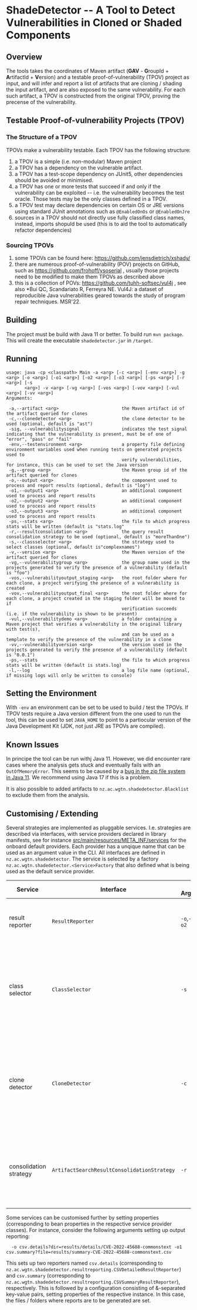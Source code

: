 # ShadeDetector -- A Tool to Detect Vulnerabilities in Cloned or Shaded Components

## Overview 

The tools takes the coordinates of Maven artifact (**GAV** - **G**roupId + **A**rtifactId + **V**ersion) and a testable proof-of-vulnerability (TPOV) project as input, 
and will infer and report a list of artifacts that are cloning / shading the input artifact, and are also exposed to the same vulnerability. For each such artifact,
a TPOV is constructed from the original TPOV, proving the precense of the vulnerability. 

## Testable Proof-of-vulnerability Projects (TPOV)

### The Structure of a TPOV 

TPOVs make a vulnerability testable. Each TPOV has the following structure:

1. a TPOV is a simple (i.e. non-modular) Maven project
2. a TPOV has a dependency on the vulnerable artifact. 
3. a TPOV has a test-scope dependency on JUnit5,  other dependencies should be avoided or minimised.
4. a TPOV has one or more tests that succeed if and only if the vulnerability can be exploited -- i.e. the vulnerability becomes the test oracle. Those tests may be the only classes defined in a TPOV.
5. a TPOV test may declare dependencies on certain OS or JRE versions using standard JUnit annotations such as  `@EnabledOnOs` or `@EnabledOnJre`
6. sources in a TPOV should not directly use fully classified class names, instead, imports shopuld be used (this is to aid the tool to automatically refactor dependencies) 

### Sourcing TPOVs

1. some TPOVs can be found here: https://github.com/jensdietrich/xshady/
2. there are numerous proof-of-vulnerability (POV) projects on GitHub, such as https://github.com/frohoff/ysoserial , usually those projects need to be modified to make them TPOVs as described above
3. this is a collection of POVs: https://github.com/tuhh-softsec/vul4j  , see also *Bui QC, Scandariato R, Ferreyra NE. Vul4J: a dataset of reproducible Java vulnerabilities geared towards the study of program repair techniques. MSR'22.

## Building

The project must be build with Java 11 or better. To build run `mvn package`. This will create the executable `shadedetector.jar` in `/target`.

## Running 

```
usage: java -cp <classpath> Main -a <arg> [-c <arg>] [-env <arg>] -g <arg> [-o <arg>] [-o1 <arg>] [-o2 <arg>] [-o3 <arg>] [-ps <arg>] [-r <arg>] [-s
       <arg>] -v <arg> [-vg <arg>] [-vos <arg>] [-vov <arg>] [-vul <arg>] [-vv <arg>]
Arguments:

 -a,--artifact <arg>                        the Maven artifact id of the artifact queried for clones
 -c,--clonedetector <arg>                   the clone detector to be used (optional, default is "ast")
 -sig, --vulnerabilitysignal                indicates the test signal indicating that the vulnerability is present, must be of one of "error", "pass" or "fail"
 -env,--testenvironment <arg>               a property file defining environment variables used when running tests on generated projects used to
                                            verify vulnerabilities, for instance, this can be used to set the Java version
 -g,--group <arg>                           the Maven group id of the artifact queried for clones
 -o,--output <arg>                          the component used to process and report results (optional, default is "log")
 -o1,--output1 <arg>                        an additional component used to process and report results
 -o2,--output2 <arg>                        an additional component used to process and report results
 -o3,--output3 <arg>                        an additional component used to process and report results
 -ps,--stats <arg>                          the file to which progress stats will be written (default is "stats.log"
 -r,--resultconsolidation <arg>             the query result consolidation strategy to be used (optional, default is "moreThanOne")
 -s,--classselector <arg>                   the strategy used to select classes (optional, default is"complexnames")
 -v,--version <arg>                         the Maven version of the artifact queried for clones
 -vg,--vulnerabilitygroup <arg>             the group name used in the projects generated to verify the presence of a vulnerability (default is "foo")
 -vos,--vulnerabilityoutput_staging <arg>   the root folder where for each clone, a project verifying the presence of a vulnerability is created
 -vov,--vulnerabilityoutput_final <arg>     the root folder where for each clone, a project created in the staging folder will be moved to if
                                            verification succeeds (i.e. if the vulnerability is shown to be present)
 -vul,--vulnerabilitydemo <arg>             a folder containing a Maven project that verifies a vulnerability in the original library with test(s),
                                            and can be used as a template to verify the presence of the vulnerability in a clone
 -vv,--vulnerabilityversion <arg>           the version used in the projects generated to verify the presence of a vulnerability (default is "0.0.1")
 -ps,--stats                                the file to which progress stats will be written (default is stats.log)
 -l,--log                                   a log file name (optional, if missing logs will only be written to console)
 ```
 
## Setting the Environment

With `-env` an environment can be set to be used to build / test the TPOVs. If TPOV tests require a Java version different from the one used to run the tool, this can be used to set `JAVA_HOME` to point to a partiocular version of the Java Development Kit (JDK, not just JRE as TPOVs are compiled).

## Known Issues

In principe the tool can be run withj Java 11. However, we did encounter rare cases where the analysis gets stuck and eventually fails with an `OutOfMemoryError`. This seems to be caused by a [bug in the zip file system in Java 11](https://bugs.openjdk.org/browse/JDK-7143743). We recommend using Java 17 if this is a problem. 

It is also possible to added artifacts to `nz.ac.wgtn.shadedetector.Blacklist` to exclude them from the analysis. 

## Customising / Extending

Several strategies are implemented as pluggable services. I.e. strategies are described via interfaces, with service providers declared in library manifests, see for instance [src/main/resources/META_INF/services](src/main/resources/META_INF/services) for the onboard default providers. Each provider has a unqique name that can be used as an argument value in the CLI. All interfaces are defined in `nz.ac.wgtn.shadedetector`. The service is selected by a factory `nz.ac.wgtn.shadedetector.<Service>Factory` that also defined what is being used as the default service provider. 

| Service     | Interface   | CLI Argument(s) | Description | Default |
| ----------- | ----------- | -----------     | ----------- |  ----------- |
| result reporter      | `ResultReporter`  | `-o`,`-o1`,`-o2`,`-o2` | consumes analysis results, e.g. to generate reports | report results using standard *log4j* logging |
| class selector       | `ClassSelector`  | `-s` | selects the classes from the input artifact to be used to query Maven for potenial clones | pick 10 classes with the highest number of camel case tokens (i.e. complex class names) |
| clone detector       | `CloneDetector`  | `-c` | the clone detector used to compare two source code files (from the input artifact and a potenial clone) | custom AST-based clone detection that ignores comments and package names in type references | 
| consolidation strategy | `ArtifactSearchResultConsolidationStrategy` | `-r` | the strategy used to consolidate artifact sets obtained by REST queries for a single class into a single set | an artifact must appear in at least two sets | 

Some services can be customised further by setting properties (corresponding to bean properties in the respective service provider classes). For instance, consider the following arguments setting up output reporting:

```
  -o csv.details?dir=results/details/CVE-2022-45688-commonstext -o1 csv.summary?file=results/summary-CVE-2022-45688-commonstext.csv
```

This sets up two reporters named `csv.details` (corresponding to `nz.ac.wgtn.shadedetector.resultreporting.CSVDetailedResultReporter`) and `csv.summary` (corresponding to `nz.ac.wgtn.shadedetector.resultreporting.CSVSummaryResultReporter`), respectively. This is followed by a configuration consisting of &-separated key-value pairs, setting properties of the respective instance. In this case, the files / folders where reports are to be generated are set.

